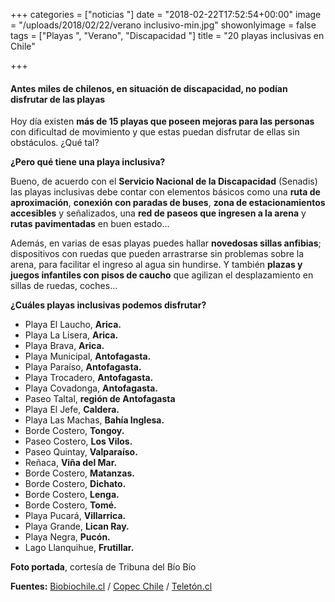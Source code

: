 +++
categories = ["noticias "]
date = "2018-02-22T17:52:54+00:00"
image = "/uploads/2018/02/22/verano inclusivo-min.jpg"
showonlyimage = false
tags = ["Playas ", "Verano", "Discapacidad "]
title = "20 playas inclusivas en Chile"

+++
#### Antes miles de chilenos, en situación de discapacidad, no podían disfrutar de las playas

Hoy día existen **más de 15 playas que poseen mejoras para las personas** con dificultad de movimiento y que estas puedan disfrutar de ellas sin obstáculos. ¿Qué tal?

**¿Pero qué tiene una playa inclusiva?**

Bueno, de acuerdo con el **Servicio Nacional de la Discapacidad** (Senadis) las playas inclusivas debe contar con elementos básicos como una **ruta de aproximación**, **conexión con paradas de buses**, **zona de estacionamientos accesibles** y señalizados, una **red de paseos que ingresen a la arena** y **rutas pavimentadas** en buen estado... 

Además, en varias de esas playas puedes hallar **novedosas sillas anfibias**; dispositivos con ruedas que pueden arrastrarse sin problemas sobre la arena, para facilitar el ingreso al agua sin hundirse. Y también **plazas y juegos infantiles con pisos de caucho** que agilizan el desplazamiento en sillas de ruedas, coches... 

**¿Cuáles playas inclusivas podemos disfrutar?**

* Playa El Laucho, **Arica.**
* Playa La Lisera, **Arica.**
* Playa Brava, **Arica.**
* Playa Municipal, **Antofagasta.**
* Playa Paraíso, **Antofagasta.**
* Playa Trocadero, **Antofagasta.**
* Playa Covadonga, **Antofagasta.**
* Paseo Taltal, **región de Antofagasta**
* Playa El Jefe, **Caldera.**
* Playa Las Machas, **Bahía Inglesa.**
* Borde Costero, **Tongoy.**
* Paseo Costero, **Los Vilos.**
* Paseo Quintay, **Valparaíso.**
* Reñaca, **Viña del Mar.**
* Borde Costero, **Matanzas.**
* Borde Costero, **Dichato.**
* Borde Costero, **Lenga.**
* Borde Costero, **Tomé.**
* Playa Pucará, **Villarrica.**
* Playa Grande, **Lican Ray.**
* Playa Negra, **Pucón.**
* Lago Llanquihue, **Frutillar.**

**Foto portada**, cortesía de Tribuna del Bío Bío

**Fuentes:** [Biobiochile.cl](http://www.biobiochile.cl/noticias/nacional/region-de-valparaiso/2017/12/27/sillas-de-ruedas-y-bastones-incluye-primera-playa-inclusiva-de-la-region-de-valparaiso.shtml) / [Copec Chile](http://ww2.copec.cl/chiletur/posts/conoce-las-19-playas-inclusivas-a-lo-largo-de-chile) / [Teletón.cl ](https://www.teleton.cl/noticias/conoce-las-23-playas-inclusivas-que-existen-en-chile/)